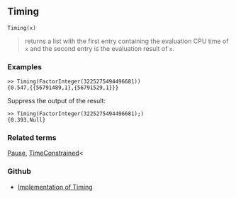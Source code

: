 ## Timing

```
Timing(x)
```

> returns a list with the first entry containing the evaluation CPU time of `x` and the second entry is the evaluation result of `x`.

### Examples

```
>> Timing(FactorInteger(3225275494496681))
{0.547,{{56791489,1},{56791529,1}}}
```

Suppress the output of the result:

```
>> Timing(FactorInteger(3225275494496681);)
{0.393,Null}
```

### Related terms 
[Pause](Pause.md), [TimeConstrained](TimeConstrained.md)<

### Github

* [Implementation of Timing](https://github.com/axkr/symja_android_library/blob/master/symja_android_library/matheclipse-core/src/main/java/org/matheclipse/core/builtin/Programming.java#L2835) 

